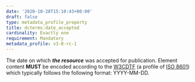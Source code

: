 ```yaml
---
date: '2020-10-28T15:10:43+00:00'
draft: false
type: metadata_profile_property
title: dcterms:date_accepted
cardinality: Exactly one
requirement: Mandatory
metadata_profile: v3-0-rc-1
---
```

The date on which ***the resource*** was accepted for publication. Element content **MUST** be encoded according to the [W3CDTF](https://www.w3.org/TR/NOTE-datetime) (a profile of [ISO 8601](https://www.iso.org/standard/40874.html)) which typically follows the following format: YYYY-MM-DD.
